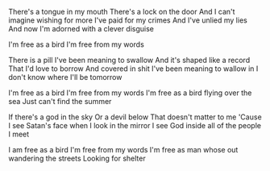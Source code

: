 There's a tongue in my mouth
There's a lock on the door
And I can't imagine wishing for more
I've paid for my crimes
And I've unlied my lies
And now I'm adorned with a clever disguise

I'm free as a bird
I'm free from my words

There is a pill
I've been meaning to swallow
And it's shaped like a record 
That I'd love to borrow
And covered in shit
I've been meaning to wallow in
I don't know where I'll be tomorrow 

I'm free as a bird
I'm free from my words
I'm free as a bird flying over the sea
Just can't find the summer

If there's a god in the sky
Or a devil below
That doesn't matter to me
'Cause I see Satan's face when I look in the mirror
I see God inside all of the people I meet

I am free as a bird
I'm free from my words
I'm free as man whose out wandering the streets
Looking for shelter


